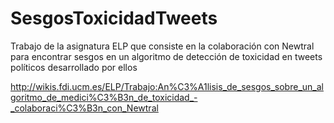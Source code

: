 # SesgosToxicidadTweets
Trabajo de la asignatura ELP que consiste en la colaboración con Newtral para encontrar sesgos en un algoritmo de detección de toxicidad en tweets políticos desarrollado por ellos

http://wikis.fdi.ucm.es/ELP/Trabajo:An%C3%A1lisis_de_sesgos_sobre_un_algoritmo_de_medici%C3%B3n_de_toxicidad_-_colaboraci%C3%B3n_con_Newtral
